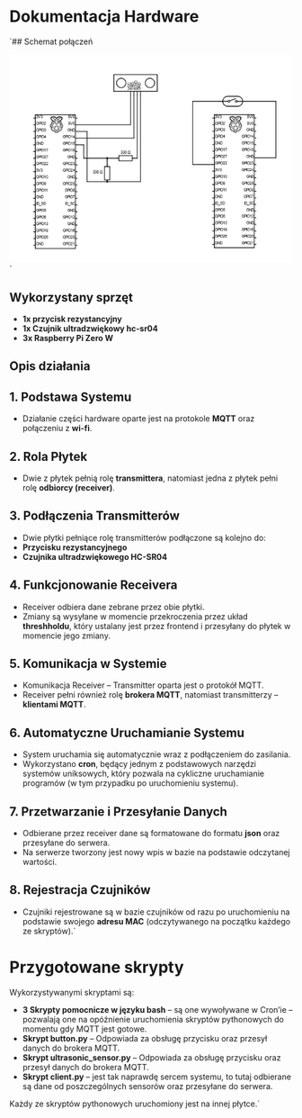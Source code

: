 # Dokumentacja Hardware
`## Schemat połączeń

![Schemat połączeń](costam.jpg)`


## Wykorzystany sprzęt

- **1x przycisk rezystancyjny**
- **1x Czujnik ultradzwiękowy hc-sr04**
- **3x Raspberry Pi Zero W**

## Opis działania

## 1. Podstawa Systemu
- Działanie części hardware oparte jest na protokole **MQTT** oraz połączeniu z **wi-fi**.

## 2. Rola Płytek
- Dwie z płytek pełnią rolę **transmittera**, natomiast jedna z płytek pełni rolę **odbiorcy (receiver)**.

## 3. Podłączenia Transmitterów
- Dwie płytki pełniące rolę transmitterów podłączone są kolejno do:
 - **Przycisku rezystancyjnego**
 - **Czujnika ultradzwiękowego HC-SR04**

## 4. Funkcjonowanie Receivera
- Receiver odbiera dane zebrane przez obie płytki.
- Zmiany są wysyłane w momencie przekroczenia przez układ **threshholdu**, który ustalany jest przez frontend i przesyłany do płytek w momencie jego zmiany.

## 5. Komunikacja w Systemie
- Komunikacja Receiver – Transmitter oparta jest o protokół MQTT.
- Receiver pełni również rolę **brokera MQTT**, natomiast transmitterzy – **klientami MQTT**.

## 6. Automatyczne Uruchamianie Systemu
- System uruchamia się automatycznie wraz z podłączeniem do zasilania.
- Wykorzystano **cron**, będący jednym z podstawowych narzędzi systemów uniksowych, który pozwala na cykliczne uruchamianie programów (w tym przypadku po uruchomieniu systemu).

## 7. Przetwarzanie i Przesyłanie Danych
- Odbierane przez receiver dane są formatowane do formatu **json** oraz przesyłane do serwera.
- Na serwerze tworzony jest nowy wpis w bazie na podstawie odczytanej wartości.

## 8. Rejestracja Czujników
- Czujniki rejestrowane są w bazie czujników od razu po uruchomieniu na podstawie swojego **adresu MAC** (odczytywanego na początku każdego ze skryptów).`
# Przygotowane skrypty

Wykorzystywanymi skryptami są:

- **3 Skrypty pomocnicze w języku bash** – są one wywoływane w Cron’ie – pozwalają one na opóźnienie uruchomienia skryptów pythonowych do momentu gdy MQTT jest gotowe.
- **Skrypt button.py** – Odpowiada za obsługę przycisku oraz przesył danych do brokera MQTT.
- **Skrypt ultrasonic_sensor.py** – Odpowiada za obsługę przycisku oraz przesył danych do brokera MQTT.
- **Skrypt client.py** – jest tak naprawdę sercem systemu, to tutaj odbierane są dane od poszczególnych sensorów oraz przesyłane do serwera.

Każdy ze skryptów pythonowych uruchomiony jest na innej płytce.`